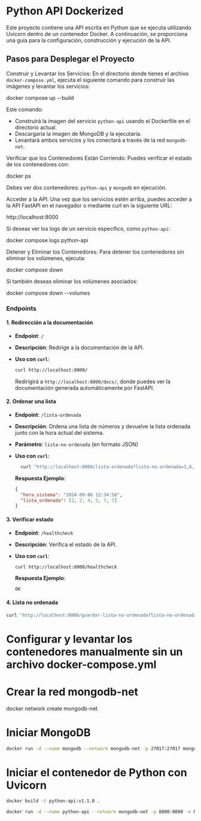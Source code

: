 # Python API Dockerized

Este proyecto contiene una API escrita en Python que se ejecuta utilizando Uvicorn
dentro de un contenedor Docker. A continuación, se proporciona una guía para la configuración,
construcción y ejecución de la API.

## Pasos para Desplegar el Proyecto

Construir y Levantar los Servicios: En el directorio donde tienes el archivo `docker-compose.yml`, ejecuta el siguiente comando para construir las imágenes y levantar los servicios:

docker compose up --build

Este comando:

- Construirá la imagen del servicio `python-api` usando el Dockerfile en el directorio actual.
- Descargaría la imagen de MongoDB y la ejecutaría.
- Levantará ambos servicios y los conectará a través de la red `mongodb-net`.

Verificar que los Contenedores Están Corriendo: Puedes verificar el estado de los contenedores con:

docker ps

Debes ver dos contenedores: `python-api` y `mongodb` en ejecución.

Acceder a la API: Una vez que los servicios estén arriba, puedes acceder a la API FastAPI en el navegador o mediante curl en la siguiente URL:

http://localhost:8000


Si deseas ver los logs de un servicio específico, como `python-api`:

docker compose logs python-api

Detener y Eliminar los Contenedores: Para detener los contenedores sin eliminar los volúmenes, ejecuta:

docker compose down

Si también deseas eliminar los volúmenes asociados:

docker compose down --volumes



### Endpoints

#### 1. Redirección a la documentación

- **Endpoint**: `/`
- **Descripción**: Redirige a la documentación de la API.
- **Uso con `curl`**:

  ```bash
  curl http://localhost:8000/
  ```

  Redirigirá a `http://localhost:8000/docs/`, donde puedes ver la documentación generada
  automáticamente por FastAPI.

#### 2. Ordenar una lista

- **Endpoint**: `/lista-ordenada`
- **Descripción**: Ordena una lista de números y devuelve la lista ordenada junto
 con la hora actual del sistema.
- **Parámetro**: `lista-no-ordenada` (en formato JSON)
- **Uso con `curl`**:

  ```bash
    curl "http://localhost:8000/lista-ordenada?lista-no-ordenada=1,6,3"
  ```

  **Respuesta Ejemplo**:

  ```json
  {
    "hora_sistema": "2024-09-06 12:34:56",
    "lista_ordenada": [2, 2, 4, 5, 7, 7]
  }
  ```

#### 3. Verificar estado

- **Endpoint**: `/healthcheck`
- **Descripción**: Verifica el estado de la API.
- **Uso con `curl`**:

  ```bash
  curl http://localhost:8000/healthcheck
  ```

  **Respuesta Ejemplo**:

  ```text
  OK
  ```

#### 4. Lista no ordenada

  ```bash
  curl "http://localhost:8000/guardar-lista-no-ordenada?lista-no-ordenada=%5B5,4,7,2,7,2%5D"
  ```


# Configurar y levantar los contenedores manualmente sin un archivo docker-compose.yml

# Crear la red mongodb-net
docker network create mongodb-net

# Iniciar MongoDB
  ```bash
  docker run -d --name mongodb --network mongodb-net -p 27017:27017 mongo:latest
  ```

# Iniciar el contenedor de Python con Uvicorn

```bash
docker build -t python-api:v1.1.0 .

docker run -d --name python-api --network mongodb-net -p 8000:8000 -e MONGODB_HOST=mongodb -e MONGODB_PORT=27017 python-api:v1.1.0
```